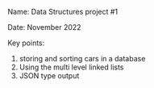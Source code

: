 Name: Data Structures project #1

Date: November 2022

Key points:
  1) storing and sorting cars in a database
  2) Using the multi level linked lists
  3) JSON type output
